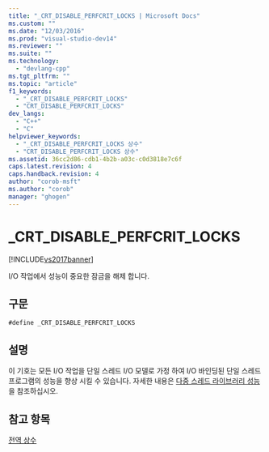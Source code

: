 ```yaml
---
title: "_CRT_DISABLE_PERFCRIT_LOCKS | Microsoft Docs"
ms.custom: ""
ms.date: "12/03/2016"
ms.prod: "visual-studio-dev14"
ms.reviewer: ""
ms.suite: ""
ms.technology: 
  - "devlang-cpp"
ms.tgt_pltfrm: ""
ms.topic: "article"
f1_keywords: 
  - "_CRT_DISABLE_PERFCRIT_LOCKS"
  - "CRT_DISABLE_PERFCRIT_LOCKS"
dev_langs: 
  - "C++"
  - "C"
helpviewer_keywords: 
  - "_CRT_DISABLE_PERFCRIT_LOCKS 상수"
  - "CRT_DISABLE_PERFCRIT_LOCKS 상수"
ms.assetid: 36cc2d86-cdb1-4b2b-a03c-c0d3818e7c6f
caps.latest.revision: 4
caps.handback.revision: 4
author: "corob-msft"
ms.author: "corob"
manager: "ghogen"
---
```

# _CRT_DISABLE_PERFCRIT_LOCKS
[!INCLUDE[vs2017banner](../assembler/inline/includes/vs2017banner.md)]

I\/O 작업에서 성능이 중요한 잠금을 해제 합니다.  
  
## 구문  
  
```  
#define _CRT_DISABLE_PERFCRIT_LOCKS  
```  
  
## 설명  
 이 기호는 모든 I\/O 작업을 단일 스레드 I\/O 모델로 가정 하여 I\/O 바인딩된 단일 스레드 프로그램의 성능을 향상 시킬 수 있습니다.  자세한 내용은 [다중 스레드 라이브러리 성능](../c-runtime-library/multithreaded-libraries-performance.md)을 참조하십시오.  
  
## 참고 항목  
 [전역 상수](../c-runtime-library/global-constants.md)